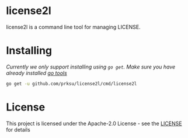 # license2l

license2l is a command line tool for managing LICENSE.

# Installing

*Currently we only support installing using `go get`. Make sure you have already installed [go tools](https://golang.org/doc/install#install)*

```bash
go get -u github.com/prksu/license2l/cmd/license2l
```

# License

This project is licensed under the Apache-2.0 License - see the [LICENSE](LICENSE) for details

